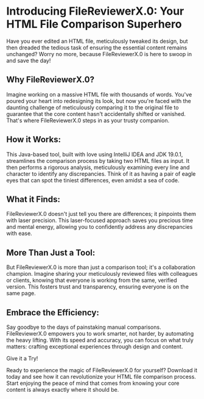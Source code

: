 # Introducing FileReviewerX.0: Your HTML File Comparison Superhero

Have you ever edited an HTML file, meticulously tweaked its design, but then dreaded the tedious task of ensuring the essential content remains unchanged? Worry no more, because FileReviewerX.0 is here to swoop in and save the day!

## Why FileReviewerX.0?

Imagine working on a massive HTML file with thousands of words. You've poured your heart into redesigning its look, but now you're faced with the daunting challenge of meticulously comparing it to the original file to guarantee that the core content hasn't accidentally shifted or vanished. That's where FileReviewerX.0 steps in as your trusty companion.

## How it Works:

This Java-based tool, built with love using IntelliJ IDEA and JDK 19.0.1, streamlines the comparison process by taking two HTML files as input. It then performs a rigorous analysis, meticulously examining every line and character to identify any discrepancies. Think of it as having a pair of eagle eyes that can spot the tiniest differences, even amidst a sea of code.

## What it Finds:

FileReviewerX.0 doesn't just tell you there are differences; it pinpoints them with laser precision. This laser-focused approach saves you precious time and mental energy, allowing you to confidently address any discrepancies with ease.

## More Than Just a Tool:

But FileReviewerX.0 is more than just a comparison tool; it's a collaboration champion. Imagine sharing your meticulously reviewed files with colleagues or clients, knowing that everyone is working from the same, verified version. This fosters trust and transparency, ensuring everyone is on the same page.

## Embrace the Efficiency:

Say goodbye to the days of painstaking manual comparisons. FileReviewerX.0 empowers you to work smarter, not harder, by automating the heavy lifting. With its speed and accuracy, you can focus on what truly matters: crafting exceptional experiences through design and content.

Give it a Try!

Ready to experience the magic of FileReviewerX.0 for yourself? Download it today and see how it can revolutionize your HTML file comparison process. Start enjoying the peace of mind that comes from knowing your core content is always exactly where it should be.
